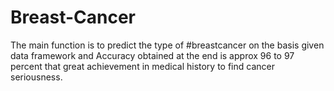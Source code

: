 # Breast-Cancer
The main function is to predict the type of #breastcancer on the basis given data framework and Accuracy obtained at the end is approx 96 to 97 percent that great achievement in medical history to find cancer seriousness. 
